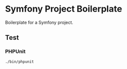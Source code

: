# Symfony Project Boilerplate

Boilerplate for a Symfony project.

## Test

### PHPUnit

```bash
./bin/phpunit
```


